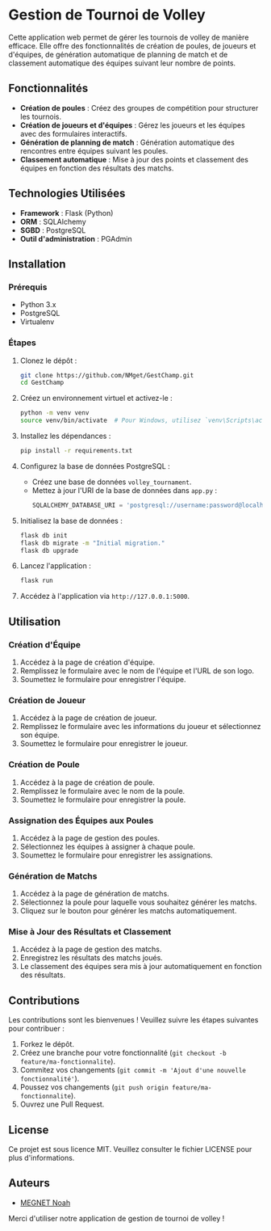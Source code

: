 


# Gestion de Tournoi de Volley

Cette application web permet de gérer les tournois de volley de manière efficace. Elle offre des fonctionnalités de création de poules, de joueurs et d'équipes, de génération automatique de planning de match et de classement automatique des équipes suivant leur nombre de points.

## Fonctionnalités

- **Création de poules** : Créez des groupes de compétition pour structurer les tournois.
- **Création de joueurs et d'équipes** : Gérez les joueurs et les équipes avec des formulaires interactifs.
- **Génération de planning de match** : Génération automatique des rencontres entre équipes suivant les poules.
- **Classement automatique** : Mise à jour des points et classement des équipes en fonction des résultats des matchs.

## Technologies Utilisées

- **Framework** : Flask (Python)
- **ORM** : SQLAlchemy
- **SGBD** : PostgreSQL
- **Outil d'administration** : PGAdmin

## Installation

### Prérequis

- Python 3.x
- PostgreSQL
- Virtualenv

### Étapes

1. Clonez le dépôt :
   ```bash
   git clone https://github.com/NMget/GestChamp.git
   cd GestChamp
   ```

2. Créez un environnement virtuel et activez-le :
   ```bash
   python -m venv venv
   source venv/bin/activate  # Pour Windows, utilisez `venv\Scripts\activate`
   ```

3. Installez les dépendances :
   ```bash
   pip install -r requirements.txt
   ```

4. Configurez la base de données PostgreSQL :
   - Créez une base de données `volley_tournament`.
   - Mettez à jour l'URI de la base de données dans `app.py` :
     ```python
     SQLALCHEMY_DATABASE_URI = 'postgresql://username:password@localhost:5432/volley_tournament'
     ```

5. Initialisez la base de données :
   ```bash
   flask db init
   flask db migrate -m "Initial migration."
   flask db upgrade
   ```

6. Lancez l'application :
   ```bash
   flask run
   ```

7. Accédez à l'application via `http://127.0.0.1:5000`.

## Utilisation

### Création d'Équipe

1. Accédez à la page de création d'équipe.
2. Remplissez le formulaire avec le nom de l'équipe et l'URL de son logo.
3. Soumettez le formulaire pour enregistrer l'équipe.

### Création de Joueur

1. Accédez à la page de création de joueur.
2. Remplissez le formulaire avec les informations du joueur et sélectionnez son équipe.
3. Soumettez le formulaire pour enregistrer le joueur.

### Création de Poule

1. Accédez à la page de création de poule.
2. Remplissez le formulaire avec le nom de la poule.
3. Soumettez le formulaire pour enregistrer la poule.

### Assignation des Équipes aux Poules

1. Accédez à la page de gestion des poules.
2. Sélectionnez les équipes à assigner à chaque poule.
3. Soumettez le formulaire pour enregistrer les assignations.

### Génération de Matchs

1. Accédez à la page de génération de matchs.
2. Sélectionnez la poule pour laquelle vous souhaitez générer les matchs.
3. Cliquez sur le bouton pour générer les matchs automatiquement.

### Mise à Jour des Résultats et Classement

1. Accédez à la page de gestion des matchs.
2. Enregistrez les résultats des matchs joués.
3. Le classement des équipes sera mis à jour automatiquement en fonction des résultats.

## Contributions

Les contributions sont les bienvenues ! Veuillez suivre les étapes suivantes pour contribuer :

1. Forkez le dépôt.
2. Créez une branche pour votre fonctionnalité (`git checkout -b feature/ma-fonctionnalite`).
3. Commitez vos changements (`git commit -m 'Ajout d'une nouvelle fonctionnalité'`).
4. Poussez vos changements (`git push origin feature/ma-fonctionnalite`).
5. Ouvrez une Pull Request.

## License

Ce projet est sous licence MIT. Veuillez consulter le fichier LICENSE pour plus d'informations.

## Auteurs

- [MEGNET Noah](https://github.com/NMget)

Merci d'utiliser notre application de gestion de tournoi de volley !

